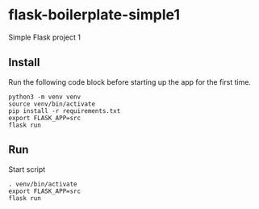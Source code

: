 # flask-boilerplate-simple1
Simple Flask project 1

## Install
Run the following code block before starting up the app for the first time.
```
python3 -m venv venv
source venv/bin/activate
pip install -r requirements.txt
export FLASK_APP=src
flask run
```

## Run
Start script
```
. venv/bin/activate
export FLASK_APP=src
flask run
```